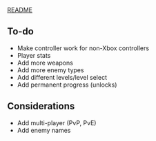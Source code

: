 [README](README.md)

## To-do
- Make controller work for non-Xbox controllers
- Player stats
- Add more weapons
- Add more enemy types
- Add different levels/level select
- Add permanent progress (unlocks)

## Considerations
- Add multi-player (PvP, PvE)
- Add enemy names